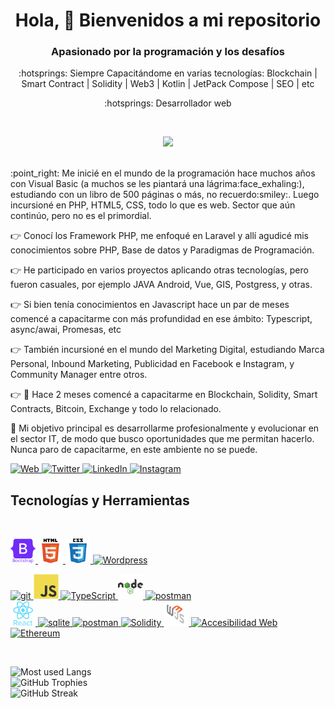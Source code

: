 <h1 align="center">Hola, 👋 Bienvenidos a mi repositorio</h1>
<h3 align="center">Apasionado por la programación y los desafíos</h3>
<p align="center" style="font-weight=bold"> :hotsprings: Siempre Capacitándome en varias tecnologías: Blockchain | Smart Contract | Solidity | Web3 | Kotlin | JetPack Compose | SEO | etc </p>
<p align="center" style="font-weight=bold"> :hotsprings: Desarrollador web </p>
<br />
<p align="center"><img src="https://cdn.pixabay.com/photo/2021/12/21/09/06/bitcoin-6884852_960_720.jpg" height="200px" /></p>
<br />
:point_right: Me inicié en el mundo de la programación hace muchos años con Visual Basic (a muchos se les piantará una lágrima:face_exhaling:), estudiando con un libro de 500 páginas o más, no recuerdo:smiley:. Luego incursioné en PHP, HTML5, CSS, todo lo que es web. Sector que aún continúo, pero no es el primordial.

:point_right: Conocí los Framework PHP, me enfoqué en Laravel y allí agudicé mis conocimientos sobre PHP, Base de datos y Paradigmas de Programación.

:point_right: He participado en varios proyectos aplicando otras tecnologías, pero fueron casuales, por ejemplo JAVA Android, Vue, GIS, Postgress, y otras.

:point_right: Si bien tenía conocimientos en Javascript hace un par de meses comencé a capacitarme con más profundidad en ese ámbito: Typescript, async/awai, Promesas, etc

:point_right: También incursioné en el mundo del Marketing Digital, estudiando Marca Personal, Inbound Marketing, Publicidad en Facebook e Instagram, y Community Manager entre otros.

:point_right: :100: Hace 2 meses comencé a capacitarme en Blockchain, Solidity, Smart Contracts, Bitcoin, Exchange y todo lo relacionado.

:muscle: Mi objetivo principal es desarrollarme profesionalmente y evolucionar en el sector IT, de modo que busco oportunidades que me permitan hacerlo. Nunca paro de capacitarme, en este ambiente no se puede.


<a href="https://linktr.ee/maurotello" target="_blank">
  <img src="https://img.shields.io/badge/Linktr.ee-14a1f0?labelColor=101010&logo=linktr.ee&logoColor=white&style=for-the-badge" alt="Web">
</a>

<a href="https://twitter.com/maurogtello" target="_blank">
  <img src="https://img.shields.io/badge/Twitter-@maurogtello-1DA1F2?style=for-the-badge&logo=twitter&logoColor=white&labelColor=101010" alt="Twitter">
</a>

<a href="https://www.linkedin.com/in/maurotello/" target="_blank">
  <img src="https://img.shields.io/badge/LinkedIN-maurotello-0077B5?style=for-the-badge&logo=linkedin&logoColor=white&labelColor=101010" alt="LinkedIn">
</a>

<a href="https://www.instagram.com/maurogtello/" target="_blank">
  <img src="https://img.shields.io/badge/Instagram-@maurogtello-E4405F?style=for-the-badge&logo=instagram&logoColor=white&labelColor=101010" alt="Instagram">
</a>

<br />

## Tecnologías y Herramientas
<br />
<p style="text-align: left">
<a href="https://getbootstrap.com" target="_blank"> <img src="https://raw.githubusercontent.com/devicons/devicon/master/icons/bootstrap/bootstrap-plain-wordmark.svg" alt="bootstrap" width="40" height="40"/> </a>
<a href="https://developer.mozilla.org/es/docs/Glossary/HTML5" target="_blank"><img src="https://raw.githubusercontent.com/devicons/devicon/master/icons/html5/html5-original-wordmark.svg" alt="html5" width="40" height="40"/> </a> 
<a href="https://www.w3schools.com/css/" target="_blank"><img src="https://raw.githubusercontent.com/devicons/devicon/master/icons/css3/css3-original-wordmark.svg" alt="css3" width="40" height="40"/> </a>
<a href="https://es-ar.wordpress.org/" target="_blank"> <img src="http://pngimg.com/uploads/wordpress/wordpress_PNG51.png" alt="Wordpress" width="40" height="40"/> </a>

<a href="https://git-scm.com/" target="_blank"><img src="https://www.vectorlogo.zone/logos/git-scm/git-scm-icon.svg" alt="git" width="40" height="40"/> </a> 
<a href="https://developer.mozilla.org/en-US/docs/Web/JavaScript" target="_blank"><img src="https://raw.githubusercontent.com/devicons/devicon/master/icons/javascript/javascript-original.svg" alt="javascript" width="40" height="40"/> </a>
<a href="https://www.typescriptlang.org/" target="_blank"><img src="https://upload.wikimedia.org/wikipedia/commons/thumb/4/4c/Typescript_logo_2020.svg/1200px-Typescript_logo_2020.svg.png" alt="TypeScript" width="40" height="40"/> </a>
<a href="https://nodejs.org" target="_blank"><img src="https://raw.githubusercontent.com/devicons/devicon/master/icons/nodejs/nodejs-original-wordmark.svg" alt="nodejs" width="40" height="40"/> </a> 
<a href="https://postman.com" target="_blank"><img src="https://www.vectorlogo.zone/logos/getpostman/getpostman-icon.svg" alt="postman" width="40" height="40"/> </a>  
<a href="https://reactjs.org/" target="_blank"><img src="https://raw.githubusercontent.com/devicons/devicon/master/icons/react/react-original-wordmark.svg" alt="react" width="40" height="40"/> </a> 
<a href="https://www.sqlite.org/" target="_blank"> <img src="https://www.vectorlogo.zone/logos/sqlite/sqlite-icon.svg" alt="sqlite" width="40" height="40"/> </a> 
<a href="https://mysql.com" target="_blank"><img src="https://labs.mysql.com/common/logos/mysql-logo.svg?v2" alt="postman" width="40" height="40"/> </a>
<a href="https://solidity-es.readthedocs.io/es/latest/" target="_blank"> <img src="https://solidity-es.readthedocs.io/es/latest/_images/logo.svg" alt="Solidity" width="40" height="40"/> </a>
<a href="https://github.com/ChainSafe/web3.js" target="_blank"> <img src="https://raw.githubusercontent.com/ChainSafe/web3.js/1.x/assets/logo/web3js.jpg" alt="Solidity" width="40" height="40"/> </a> 
<a href="https://www.w3.org/" target="_blank"> <img src="https://upload.wikimedia.org/wikipedia/commons/thumb/e/ed/W3C%C2%AE_Icon.svg/210px-W3C%C2%AE_Icon.svg.png" alt="Accesibilidad Web" width="40" height="40"/> </a>
<a href="https://ethereum.org/es/" target="_blank"> <img src="https://upload.wikimedia.org/wikipedia/commons/thumb/0/01/Ethereum_logo_translucent.svg/170px-Ethereum_logo_translucent.svg.png" alt="Ethereum" width="40" height="40"/> </a>
</p>
<br />

![Most used Langs](https://github-readme-stats.vercel.app/api/top-langs/?username=maurotello&theme=dracula&layout=compact&count_private=true&langs_count=10&card_width=446&icon_color=2ca5e0&hide_border=false&border_color=2ca5e0&disable_animations=false&locale=es)
<br />
![GitHub Trophies](https://github-profile-trophy.vercel.app/?username=maurotello&theme=dracula&column=4&margin-w=15&margin-h=10&no-bg=false&no-frame=false)
<br />
![GitHub Streak](https://github-readme-streak-stats.herokuapp.com?user=davorpa&theme=maurotello&hide_border=false&=dracula&fire=2ca5e0&border=2ca5e0&sideLabels=2ca5e0&locale=en)
